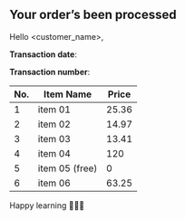 ## Your order’s been processed

Hello <customer_name>,

**Transaction date**: <transaction date>

**Transaction number**: <order number>

| No. | Item Name      | Price |
| --- | -------------- | ----- |
| 1   | item 01        | 25.36 |
| 2   | item 02        | 14.97 |
| 3   | item 03        | 13.41 |
| 4   | item 04        | 120   |
| 5   | item 05 (free) | 0     |
| 6   | item 06        | 63.25 |

Happy learning 🚀🚀🚀
